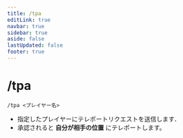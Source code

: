 ```yaml
---
title: /tpa
editLink: true
navbar: true
sidebar: true
aside: false
lastUpdated: false
footer: true
---
```


# /tpa

`/tpa <プレイヤー名>`

- 指定したプレイヤーにテレポートリクエストを送信します．
- 承認されると **自分が相手の位置** にテレポートします。
